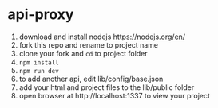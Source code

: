# api-proxy

1. download and install nodejs https://nodejs.org/en/
1. fork this repo and rename to project name
1. clone your fork and `cd` to project folder
1. `npm install`
1. `npm run dev`
1. to add another api, edit lib/config/base.json
1. add your html and project files to the lib/public folder
1. open browser at http://localhost:1337 to view your project